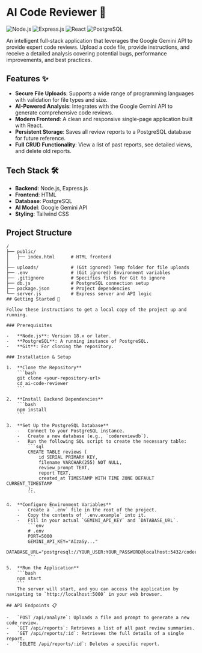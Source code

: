 # AI Code Reviewer 🤖

![Node.js](https://img.shields.io/badge/Node.js-18.x-green.svg) ![Express.js](https://img.shields.io/badge/Express.js-4.x-blue.svg) ![React](https://img.shields.io/badge/React-17.x-cyan.svg) ![PostgreSQL](https://img.shields.io/badge/PostgreSQL-14.x-purple.svg)

An intelligent full-stack application that leverages the Google Gemini API to provide expert code reviews. Upload a code file, provide instructions, and receive a detailed analysis covering potential bugs, performance improvements, and best practices.

## Features ✨

-   **Secure File Uploads**: Supports a wide range of programming languages with validation for file types and size.
-   **AI-Powered Analysis**: Integrates with the Google Gemini API to generate comprehensive code reviews.
-   **Modern Frontend**: A clean and responsive single-page application built with React.
-   **Persistent Storage**: Saves all review reports to a PostgreSQL database for future reference.
-   **Full CRUD Functionality**: View a list of past reports, see detailed views, and delete old reports.

## Tech Stack 🛠️

-   **Backend**: Node.js, Express.js
-   **Frontend**: HTML
-   **Database**: PostgreSQL
-   **AI Model**: Google Gemini API
-   **Styling**: Tailwind CSS

## Project Structure

```plaintext
/
├── public/
│   ├── index.html      # HTML frontend
│   
├── uploads/            # (Git ignored) Temp folder for file uploads
├── .env                # (Git ignored) Environment variables
├── .gitignore          # Specifies files for Git to ignore
├── db.js               # PostgreSQL connection setup
├── package.json        # Project dependencies
└── server.js           # Express server and API logic
## Getting Started 🚀

Follow these instructions to get a local copy of the project up and running.

### Prerequisites

-   **Node.js**: Version 18.x or later.
-   **PostgreSQL**: A running instance of PostgreSQL.
-   **Git**: For cloning the repository.

### Installation & Setup

1.  **Clone the Repository**
    ```bash
    git clone <your-repository-url>
    cd ai-code-reviewer
    ```

2.  **Install Backend Dependencies**
    ```bash
    npm install
    ```

3.  **Set Up the PostgreSQL Database**
    -   Connect to your PostgreSQL instance.
    -   Create a new database (e.g., `codereviewdb`).
    -   Run the following SQL script to create the necessary table:
        ```sql
        CREATE TABLE reviews (
            id SERIAL PRIMARY KEY,
            filename VARCHAR(255) NOT NULL,
            review_prompt TEXT,
            report TEXT,
            created_at TIMESTAMP WITH TIME ZONE DEFAULT CURRENT_TIMESTAMP
        );
        ```

4.  **Configure Environment Variables**
    -   Create a `.env` file in the root of the project.
    -   Copy the contents of `.env.example` into it.
    -   Fill in your actual `GEMINI_API_KEY` and `DATABASE_URL`.
        ```env
        # .env
        PORT=5000
        GEMINI_API_KEY="AIzaSy..."
        DATABASE_URL="postgresql://YOUR_USER:YOUR_PASSWORD@localhost:5432/codereviewdb"
        ```

5.  **Run the Application**
    ```bash
    npm start
    ```
    The server will start, and you can access the application by navigating to `http://localhost:5000` in your web browser.

## API Endpoints 📋

-   `POST /api/analyze`: Uploads a file and prompt to generate a new code review.
-   `GET /api/reports`: Retrieves a list of all past review summaries.
-   `GET /api/reports/:id`: Retrieves the full details of a single report.
-   `DELETE /api/reports/:id`: Deletes a specific report.
